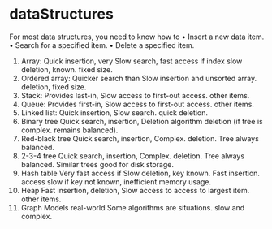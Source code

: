 # dataStructures
For most data structures, you need to know how to 
• Insert a new data item. 
• Search for a specified item. 
• Delete a specified item.

1. Array: Quick insertion, very Slow search, fast access if index slow deletion, known. fixed size.
2. Ordered array: Quicker search than Slow insertion and unsorted array. deletion, fixed size.
3. Stack: Provides last-in, Slow access to first-out access. other items.
4. Queue: Provides first-in, Slow access to first-out access. other items.
5. Linked list: Quick insertion, Slow search. quick deletion.
6. Binary tree Quick search, insertion, Deletion algorithm deletion (if tree is complex. remains balanced).
7. Red-black tree Quick search, insertion, Complex. deletion. Tree always balanced.
8. 2-3-4 tree Quick search, insertion, Complex. deletion. Tree always balanced. Similar trees good for disk storage.
9. Hash table Very fast access if Slow deletion, key known. Fast insertion. access slow if key not known, inefficient memory usage.
10. Heap Fast insertion, deletion, Slow access to access to largest item. other items.
11. Graph Models real-world Some algorithms are situations. slow and complex.
